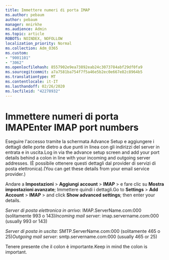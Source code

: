 ```yaml
---
title: Immettere numeri di porta IMAP
ms.author: pebaum
author: pebaum
manager: mnirkhe
ms.audience: Admin
ms.topic: article
ROBOTS: NOINDEX, NOFOLLOW
localization_priority: Normal
ms.collection: Adm_O365
ms.custom:
- "9001101"
- "3062"
ms.openlocfilehash: 8557902e9ea73892eab24c3073784abf29df0fa9
ms.sourcegitcommit: a7a7581ba754f7f5a46e5b2ec0e667e82c8964b5
ms.translationtype: MT
ms.contentlocale: it-IT
ms.lasthandoff: 02/26/2020
ms.locfileid: "42278932"
---
```

# <a name="enter-imap-port-numbers"></a><span data-ttu-id="ade35-102">Immettere numeri di porta IMAP</span><span class="sxs-lookup"><span data-stu-id="ade35-102">Enter IMAP port numbers</span></span>

<span data-ttu-id="ade35-103">Eseguire l'accesso tramite la schermata Advance Setup e aggiungere i dettagli delle porte dietro a due punti in linea con gli indirizzi del server in entrata e in uscita.</span><span class="sxs-lookup"><span data-stu-id="ade35-103">Log in via the advance setup screen and add your port details behind a colon in line with your incoming and outgoing server addresses.</span></span> <span data-ttu-id="ade35-104">(È possibile ottenere questi dettagli dal provider di servizi di posta elettronica).</span><span class="sxs-lookup"><span data-stu-id="ade35-104">(You can get these details from your email service provider.)</span></span> 

<span data-ttu-id="ade35-105">Andare a **Impostazioni** > **Aggiungi account** > **IMAP** > e fare clic su **Mostra impostazioni avanzate**; Immettere quindi i dettagli.</span><span class="sxs-lookup"><span data-stu-id="ade35-105">Go to **Settings** > **Add Account** > **IMAP** > and click **Show advanced settings**; then enter your details.</span></span> 

<span data-ttu-id="ade35-106">*Server di posta elettronica in arrivo*: IMAP.ServerName.com:000 (solitamente 993 o 143)</span><span class="sxs-lookup"><span data-stu-id="ade35-106">*Incoming mail server*: imap.servername.com:000 (usually 993 or 143)</span></span> 

<span data-ttu-id="ade35-107">*Server di posta in uscita*: SMTP.ServerName.com:000 (solitamente 465 o 25)</span><span class="sxs-lookup"><span data-stu-id="ade35-107">*Outgoing mail server*: smtp.servername.com:000 (usually 465 or 25)</span></span> 

<span data-ttu-id="ade35-108">Tenere presente che il colon è importante.</span><span class="sxs-lookup"><span data-stu-id="ade35-108">Keep in mind the colon is important.</span></span> 

